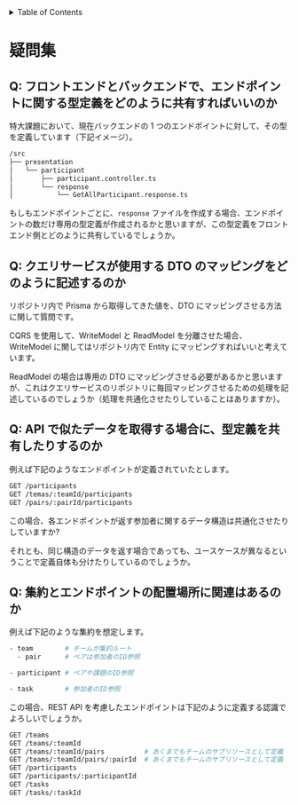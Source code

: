 <!-- START doctoc generated TOC please keep comment here to allow auto update -->
<!-- DON'T EDIT THIS SECTION, INSTEAD RE-RUN doctoc TO UPDATE -->
<details>
<summary>Table of Contents</summary>

- [疑問集](#%E7%96%91%E5%95%8F%E9%9B%86)
  - [Q: フロントエンドとバックエンドで、エンドポイントに関する型定義をどのように共有すればいいのか](#q-%E3%83%95%E3%83%AD%E3%83%B3%E3%83%88%E3%82%A8%E3%83%B3%E3%83%89%E3%81%A8%E3%83%90%E3%83%83%E3%82%AF%E3%82%A8%E3%83%B3%E3%83%89%E3%81%A7%E3%82%A8%E3%83%B3%E3%83%89%E3%83%9D%E3%82%A4%E3%83%B3%E3%83%88%E3%81%AB%E9%96%A2%E3%81%99%E3%82%8B%E5%9E%8B%E5%AE%9A%E7%BE%A9%E3%82%92%E3%81%A9%E3%81%AE%E3%82%88%E3%81%86%E3%81%AB%E5%85%B1%E6%9C%89%E3%81%99%E3%82%8C%E3%81%B0%E3%81%84%E3%81%84%E3%81%AE%E3%81%8B)
  - [Q: クエリサービスが使用する DTO のマッピングをどのように記述するのか](#q-%E3%82%AF%E3%82%A8%E3%83%AA%E3%82%B5%E3%83%BC%E3%83%93%E3%82%B9%E3%81%8C%E4%BD%BF%E7%94%A8%E3%81%99%E3%82%8B-dto-%E3%81%AE%E3%83%9E%E3%83%83%E3%83%94%E3%83%B3%E3%82%B0%E3%82%92%E3%81%A9%E3%81%AE%E3%82%88%E3%81%86%E3%81%AB%E8%A8%98%E8%BF%B0%E3%81%99%E3%82%8B%E3%81%AE%E3%81%8B)
  - [Q: API で似たデータを取得する場合に、型定義を共有したりするのか](#q-api-%E3%81%A7%E4%BC%BC%E3%81%9F%E3%83%87%E3%83%BC%E3%82%BF%E3%82%92%E5%8F%96%E5%BE%97%E3%81%99%E3%82%8B%E5%A0%B4%E5%90%88%E3%81%AB%E5%9E%8B%E5%AE%9A%E7%BE%A9%E3%82%92%E5%85%B1%E6%9C%89%E3%81%97%E3%81%9F%E3%82%8A%E3%81%99%E3%82%8B%E3%81%AE%E3%81%8B)
  - [Q: 集約とエンドポイントの配置場所に関連はあるのか](#q-%E9%9B%86%E7%B4%84%E3%81%A8%E3%82%A8%E3%83%B3%E3%83%89%E3%83%9D%E3%82%A4%E3%83%B3%E3%83%88%E3%81%AE%E9%85%8D%E7%BD%AE%E5%A0%B4%E6%89%80%E3%81%AB%E9%96%A2%E9%80%A3%E3%81%AF%E3%81%82%E3%82%8B%E3%81%AE%E3%81%8B)

</details>
<!-- END doctoc generated TOC please keep comment here to allow auto update -->

# 疑問集

## Q: フロントエンドとバックエンドで、エンドポイントに関する型定義をどのように共有すればいいのか

特大課題において、現在バックエンドの 1 つのエンドポイントに対して、その型を定義しています（下記イメージ）。

```bash
/src
├── presentation
│   └── participant
│       ├── participant.controller.ts
│       └── response
│           └── GetAllParticipant.response.ts
```

もしもエンドポイントごとに、`response` ファイルを作成する場合、エンドポイントの数だけ専用の型定義が作成されるかと思いますが、この型定義をフロントエンド側とどのように共有しているでしょうか。

## Q: クエリサービスが使用する DTO のマッピングをどのように記述するのか

リポジトリ内で Prisma から取得してきた値を、DTO にマッピングさせる方法に関して質問です。

CQRS を使用して、WriteModel と ReadModel を分離させた場合、WriteModel に関してはリポジトリ内で Entity にマッピングすればいいと考えています。

ReadModel の場合は専用の DTO にマッピングさせる必要があるかと思いますが、これはクエリサービスのリポジトリに毎回マッピングさせるための処理を記述しているのでしょうか（処理を共通化させたりしていることはありますか）。

## Q: API で似たデータを取得する場合に、型定義を共有したりするのか

例えば下記のようなエンドポイントが定義されていたとします。

```bash
GET /participants
GET /temas/:teamId/participants
GET /pairs/:pairId/participants
```

この場合、各エンドポイントが返す参加者に関するデータ構造は共通化させたりしていますか?

それとも、同じ構造のデータを返す場合であっても、ユースケースが異なるということで定義自体も分けたりしているのでしょうか。

## Q: 集約とエンドポイントの配置場所に関連はあるのか

例えば下記のような集約を想定します。

```bash
- team        # チームが集約ルート
  - pair      # ペアは参加者のID参照

- participant # ペアや課題のID参照

- task        # 参加者のID参照
```

この場合、REST API を考慮したエンドポイントは下記のように定義する認識でよろしいでしょうか。

```bash
GET /teams
GET /teams/:teamId
GET /teams/:teamId/pairs          # あくまでもチームのサブリソースとして定義
GET /teams/:teamId/pairs/:pairId  # あくまでもチームのサブリソースとして定義
GET /participants
GET /participants/:participantId
GET /tasks
GET /tasks/:taskId
```
